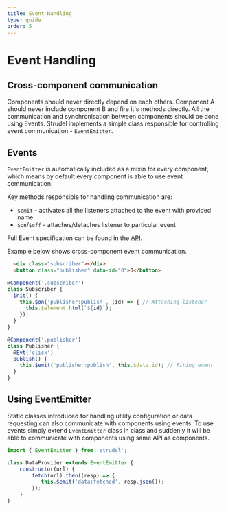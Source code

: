 ```yaml
---
title: Event Handling
type: guide
order: 5
---
```


# Event Handling

## Cross-component communication

Components should never directly depend on each others. Component A should never include component B and fire it's methods directly. All the communication and synchronisation between components should be done using Events. Strudel implements a simple class responsible for controlling event communication - `EventEmitter`.

## Events

`EventEmitter` is automatically included as a mixin for every component, which means by default every component is able to use event communication.

Key methods responsible for handling communication are:
* `$emit` - activates all the listeners attached to the event with provided name
* `$on`/`$off` - attaches/detaches listener to particular event

Full Event specification can be found in the [API](http://strudeljs.org/api/#emit).

Example below shows cross-component event communication.

```html
  <div class="subscriber"></div>
  <button class="publisher" data-id="0">0</button>
```

```js
@Component('.subscriber')
class Subscriber {
  init() {
    this.$on('publisher:publish', (id) => { // Attaching listener
      this.$element.html(`${id}`);
    });
  }
}

@Component('.publisher')
class Publisher {
  @Evt('click')
  publish() {
    this.$emit('publisher:publish', this.$data.id); // Firing event
  }
}
```

## Using EventEmitter

Static classes introduced for handling utility configuration or data requesting can also communicate with components using events. To use events simply extend `EventEmitter` class in class and suddenly it will be able to communicate with components using same API as components.

```js
import { EventEmitter } from 'strudel';

class DataProvider extends EventEmitter {
    constructor(url) {
        fetch(url).then((resp) => {
           this.$emit('data:fetched', resp.json());
        });
    }
}
```
